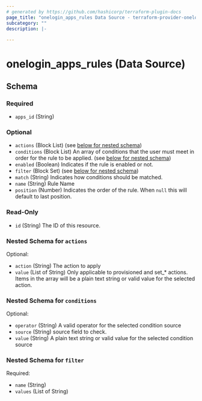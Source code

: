 ```yaml
---
# generated by https://github.com/hashicorp/terraform-plugin-docs
page_title: "onelogin_apps_rules Data Source - terraform-provider-onelogin-1"
subcategory: ""
description: |-
  
---
```


# onelogin_apps_rules (Data Source)





<!-- schema generated by tfplugindocs -->
## Schema

### Required

- `apps_id` (String)

### Optional

- `actions` (Block List) (see [below for nested schema](#nestedblock--actions))
- `conditions` (Block List) An array of conditions that the user must meet in order for the rule to be applied. (see [below for nested schema](#nestedblock--conditions))
- `enabled` (Boolean) Indicates if the rule is enabled or not.
- `filter` (Block Set) (see [below for nested schema](#nestedblock--filter))
- `match` (String) Indicates how conditions should be matched.
- `name` (String) Rule Name
- `position` (Number) Indicates the order of the rule. When `null` this will default to last position.

### Read-Only

- `id` (String) The ID of this resource.

<a id="nestedblock--actions"></a>
### Nested Schema for `actions`

Optional:

- `action` (String) The action to apply
- `value` (List of String) Only applicable to provisioned and set_* actions. Items in the array will be a plain text string or valid value for the selected action.


<a id="nestedblock--conditions"></a>
### Nested Schema for `conditions`

Optional:

- `operator` (String) A valid operator for the selected condition source
- `source` (String) source field to check.
- `value` (String) A plain text string or valid value for the selected  condition source


<a id="nestedblock--filter"></a>
### Nested Schema for `filter`

Required:

- `name` (String)
- `values` (List of String)



